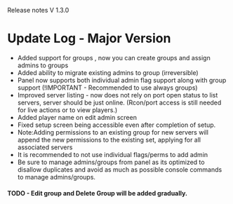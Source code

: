 Release notes V 1.3.0

# Update Log - Major Version
- Added support for groups , now you can create groups and assign admins to groups
- Added ability to migrate existing admins to group (irreversible)
- Panel now supports both individual admin flag support along with group support (!IMPORTANT - Recommended to use always groups)
- Improved server listing - now does not rely on port open status to list servers, server should be just online. (Rcon/port access is still needed for live actions or to view players.)
- Added player name on edit admin screen
- Fixed setup screen being accessible even after completion of setup.
- Note:Adding permissions to an existing group for new servers will append the new permissions to the existing set, applying for all associated servers
- It is recommended to not use individual flags/perms to add admin
- Be sure to manage admins/groups from panel as its optimized to disallow duplicates and avoid as much as possible console commands to manage admins/groups.
#### TODO - Edit group and Delete Group will be added gradually.

